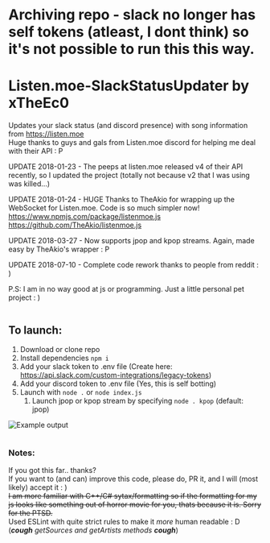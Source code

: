 # Archiving repo - slack no longer has self tokens (atleast, I dont think) so it's not possible to run this this way.

# Listen.moe-SlackStatusUpdater by xTheEc0
Updates your slack status (and discord presence) with song information from https://listen.moe  
Huge thanks to guys and gals from Listen.moe discord for helping me deal with their API : P  


UPDATE 2018-01-23 - The peeps at listen.moe released v4 of their API recently, so I updated the project (totally not because v2 that I was using was killed...)  

UPDATE 2018-01-24 - HUGE Thanks to TheAkio for wrapping up the WebSocket for Listen.moe. Code is so much simpler now!  
https://www.npmjs.com/package/listenmoe.js  
https://github.com/TheAkio/listenmoe.js


UPDATE 2018-03-27 - Now supports jpop and kpop streams. Again, made easy by TheAkio's wrapper : P

UPDATE 2018-07-10 - Complete code rework thanks to people from reddit : )


P.S: I am in no way good at js or programming. Just a little personal pet project : )

  
![]()  

  
## To launch:  
1. Download or clone repo
2. Install dependencies `npm i`
3. Add your slack token to .env file (Create here: https://api.slack.com/custom-integrations/legacy-tokens)
4. Add your discord token to .env file (Yes, this is self botting)
5. Launch with `node .` or `node index.js`  
    1. Launch jpop or kpop stream by specifying `node . kpop` (default: jpop)

![](https://puu.sh/xlvHy/6c972a1f93.png "Example output")


![]()  


### Notes:  
If you got this far.. thanks?  
If you want to (and can) improve this code, please do, PR it, and I will (most likely) accept it : )  
~~I am more familiar with C++/C# sytax/formatting so if the formatting for my js looks like something out of horror movie for you, thats because it is. Sorry for the PTSD.~~  
Used ESLint with quite strict rules to make it _more_ human readable : D (**_cough_** *getSources and getArtists methods* **_cough_**)
